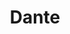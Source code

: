 ---
layout: page
title: Dante
description: Featuring Dante From Devil May Cry series
img: /assets/img/dante_thumbnail.png
importance: 2
category: work
redirect: /assets/img/dante.png
---